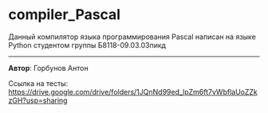 # compiler_Pascal
Данный компилятор языка программирования Pascal написан на языке Python студентом группы Б8118-09.03.03пикд
***
**Автор**: Горбунов Антон

Ссылка на тесты: https://drive.google.com/drive/folders/1JQnNd99ed_lpZm6ft7vWbflaUoZZkzGH?usp=sharing